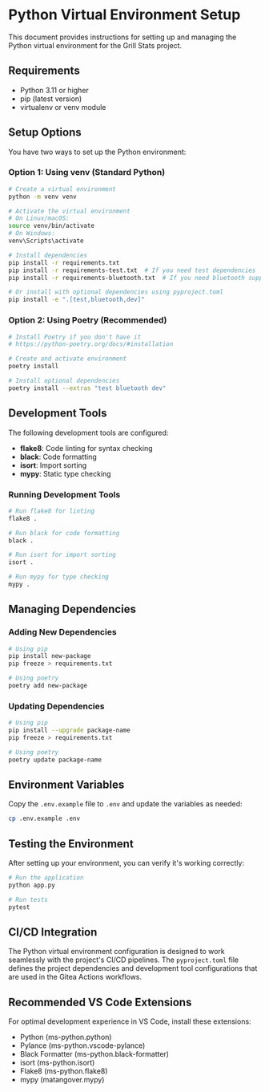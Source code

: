 # Python Virtual Environment Setup

This document provides instructions for setting up and managing the Python virtual environment for the Grill Stats project.

## Requirements

- Python 3.11 or higher
- pip (latest version)
- virtualenv or venv module

## Setup Options

You have two ways to set up the Python environment:

### Option 1: Using venv (Standard Python)

```bash
# Create a virtual environment
python -m venv venv

# Activate the virtual environment
# On Linux/macOS:
source venv/bin/activate
# On Windows:
venv\Scripts\activate

# Install dependencies
pip install -r requirements.txt
pip install -r requirements-test.txt  # If you need test dependencies
pip install -r requirements-bluetooth.txt  # If you need bluetooth support

# Or install with optional dependencies using pyproject.toml
pip install -e ".[test,bluetooth,dev]"
```

### Option 2: Using Poetry (Recommended)

```bash
# Install Poetry if you don't have it
# https://python-poetry.org/docs/#installation

# Create and activate environment
poetry install

# Install optional dependencies
poetry install --extras "test bluetooth dev"
```

## Development Tools

The following development tools are configured:

- **flake8**: Code linting for syntax checking
- **black**: Code formatting
- **isort**: Import sorting
- **mypy**: Static type checking

### Running Development Tools

```bash
# Run flake8 for linting
flake8 .

# Run black for code formatting
black .

# Run isort for import sorting
isort .

# Run mypy for type checking
mypy .
```

## Managing Dependencies

### Adding New Dependencies

```bash
# Using pip
pip install new-package
pip freeze > requirements.txt

# Using poetry
poetry add new-package
```

### Updating Dependencies

```bash
# Using pip
pip install --upgrade package-name
pip freeze > requirements.txt

# Using poetry
poetry update package-name
```

## Environment Variables

Copy the `.env.example` file to `.env` and update the variables as needed:

```bash
cp .env.example .env
```

## Testing the Environment

After setting up your environment, you can verify it's working correctly:

```bash
# Run the application
python app.py

# Run tests
pytest
```

## CI/CD Integration

The Python virtual environment configuration is designed to work seamlessly with the project's CI/CD pipelines. The `pyproject.toml` file defines the project dependencies and development tool configurations that are used in the Gitea Actions workflows.

## Recommended VS Code Extensions

For optimal development experience in VS Code, install these extensions:

- Python (ms-python.python)
- Pylance (ms-python.vscode-pylance)
- Black Formatter (ms-python.black-formatter)
- isort (ms-python.isort)
- Flake8 (ms-python.flake8)
- mypy (matangover.mypy)


